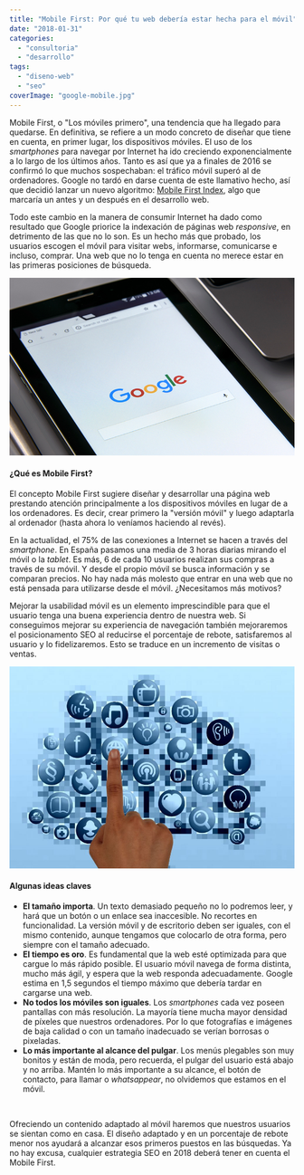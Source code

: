 ```yaml
---
title: "Mobile First: Por qué tu web debería estar hecha para el móvil"
date: "2018-01-31"
categories: 
  - "consultoria"
  - "desarrollo"
tags: 
  - "diseno-web"
  - "seo"
coverImage: "google-mobile.jpg"
---
```


Mobile First, o "Los móviles primero", una tendencia que ha llegado para quedarse. En definitiva, se refiere a un modo concreto de diseñar que tiene en cuenta, en primer lugar, los dispositivos móviles. El uso de los _smartphones_ para navegar por Internet ha ido creciendo exponencialmente a lo largo de los últimos años. Tanto es así que ya a finales de 2016 se confirmó lo que muchos sospechaban: el tráfico móvil superó al de ordenadores. Google no tardó en darse cuenta de este llamativo hecho, así que decidió lanzar un nuevo algoritmo: [Mobile First Index](https://webmasters.googleblog.com/2016/11/mobile-first-indexing.html), algo que marcaría un antes y un después en el desarrollo web.

Todo este cambio en la manera de consumir Internet ha dado como resultado que Google priorice la indexación de páginas web _responsive_, en detrimento de las que no lo son. Es un hecho más que probado, los usuarios escogen el móvil para visitar webs, informarse, comunicarse e incluso, comprar. Una web que no lo tenga en cuenta no merece estar en las primeras posiciones de búsqueda.

![Mobile First](images/google-mobile.jpg)

#### ¿Qué es Mobile First?

El concepto Mobile First sugiere diseñar y desarrollar una página web prestando atención principalmente a los dispositivos móviles en lugar de a los ordenadores. Es decir, crear primero la "versión móvil" y luego adaptarla al ordenador (hasta ahora lo veníamos haciendo al revés).

En la actualidad, el 75% de las conexiones a Internet se hacen a través del _smartphone_. En España pasamos una media de 3 horas diarias mirando el móvil o la _tablet_. Es más, 6 de cada 10 usuarios realizan sus compras a través de su móvil. Y desde el propio móvil se busca información y se comparan precios. No hay nada más molesto que entrar en una web que no está pensada para utilizarse desde el móvil. ¿Necesitamos más motivos?

Mejorar la usabilidad móvil es un elemento imprescindible para que el usuario tenga una buena experiencia dentro de nuestra web. Si conseguimos mejorar su experiencia de navegación también mejoraremos el posicionamento SEO al reducirse el porcentaje de rebote, satisfaremos al usuario y lo fidelizaremos. Esto se traduce en un incremento de visitas o ventas.

![](images/finger-769300_1920-970x687.jpg)

#### Algunas ideas claves

- **El tamaño importa**. Un texto demasiado pequeño no lo podremos leer, y hará que un botón o un enlace sea inaccesible. No recortes en funcionalidad. La versión móvil y de escritorio deben ser iguales, con el mismo contenido, aunque tengamos que colocarlo de otra forma, pero siempre con el tamaño adecuado.
- **El tiempo es oro**. Es fundamental que la web esté optimizada para que cargue lo más rápido posible. El usuario móvil navega de forma distinta, mucho más ágil, y espera que la web responda adecuadamente. Google estima en 1,5 segundos el tiempo máximo que debería tardar en cargarse una web.
- **No todos los móviles son iguales**. Los _smartphones_ cada vez poseen pantallas con más resolución. La mayoría tiene mucha mayor densidad de píxeles que nuestros ordenadores. Por lo que fotografías e imágenes de baja calidad o con un tamaño inadecuado se verían borrosas o pixeladas.
- **Lo más importante al alcance del pulgar**. Los menús plegables son muy bonitos y están de moda, pero recuerda, el pulgar del usuario está abajo y no arriba. Mantén lo más importante a su alcance, el botón de contacto, para llamar o _whatsappear_, no olvidemos que estamos en el móvil.

 

Ofreciendo un contenido adaptado al móvil haremos que nuestros usuarios se sientan como en casa. El diseño adaptado y en un porcentaje de rebote menor nos ayudará a alcanzar esos primeros puestos en las búsquedas. Ya no hay excusa, cualquier estrategia SEO en 2018 deberá tener en cuenta el Mobile First.
